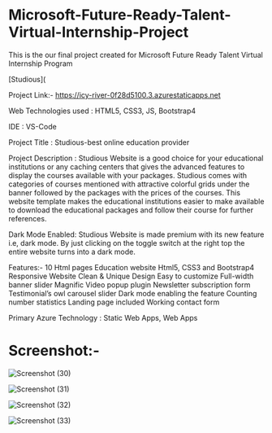 # Microsoft-Future-Ready-Talent-Virtual-Internship-Project
This is the our final project created for Microsoft Future Ready Talent Virtual Internship Program

[Studious](

Project Link:- https://icy-river-0f28d5100.3.azurestaticapps.net

Web Technologies used : HTML5, CSS3, JS, Bootstrap4

IDE : VS-Code

Project Title : Studious-best online education provider

Project Description : Studious Website  is a good choice for your educational institutions or any caching centers that gives the advanced features to display the courses available with your packages. Studious comes with categories of courses mentioned with attractive colorful grids under the banner followed by the packages with the prices of the courses. This website template makes the educational institutions easier to make available to download the educational packages and follow their course for further references.

Dark Mode Enabled:
Studious Website  is made premium with its new feature i.e, dark mode. By just clicking on the toggle switch at the right top the entire website turns into a dark mode.

Features:-
10 Html pages
Education website 
Html5, CSS3 and Bootstrap4
Responsive Website 
Clean & Unique Design
Easy to customize
Full-width banner slider
Magnific Video popup plugin
Newsletter subscription form
Testimonial’s owl carousel slider
Dark mode enabling the feature
Counting number statistics
Landing page included
Working contact form

Primary Azure Technology : Static Web Apps, Web Apps

# Screenshot:-

![Screenshot (30)](https://user-images.githubusercontent.com/93502957/235978446-c146b465-2bcd-4c35-ac31-1ad87b91dcd5.png)

![Screenshot (31)](https://user-images.githubusercontent.com/93502957/235978849-783b61ba-3dcd-476f-96d2-45f0f2496278.png)

![Screenshot (32)](https://user-images.githubusercontent.com/93502957/235978928-70d46c14-cb85-452b-8788-d1970a8d5358.png)

![Screenshot (33)](https://user-images.githubusercontent.com/93502957/235979017-4bfaf3d5-3748-4116-85e5-55b181101c7d.png)




